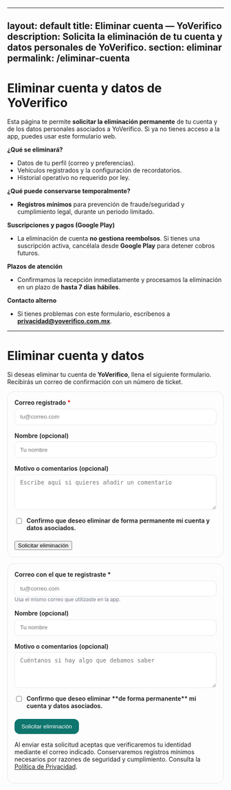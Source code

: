 
---
layout: default
title: Eliminar cuenta — YoVerifico
description: Solicita la eliminación de tu cuenta y datos personales de YoVerifico.
section: eliminar
permalink: /eliminar-cuenta
---

# Eliminar cuenta y datos de YoVerifico

Esta página te permite **solicitar la eliminación permanente** de tu cuenta y de los datos personales asociados a YoVerifico. Si ya no tienes acceso a la app, puedes usar este formulario web.

**¿Qué se eliminará?**
- Datos de tu perfil (correo y preferencias).
- Vehículos registrados y la configuración de recordatorios.
- Historial operativo no requerido por ley.

**¿Qué puede conservarse temporalmente?**
- **Registros mínimos** para prevención de fraude/seguridad y cumplimiento legal, durante un periodo limitado.

**Suscripciones y pagos (Google Play)**
- La eliminación de cuenta **no gestiona reembolsos**. Si tienes una suscripción activa, cancélala desde **Google Play** para detener cobros futuros.

**Plazos de atención**
- Confirmamos la recepción inmediatamente y procesamos la eliminación en un plazo de **hasta 7 días hábiles**.

**Contacto alterno**
- Si tienes problemas con este formulario, escríbenos a **privacidad@yoverifico.com.mx**.

---

<h1>Eliminar cuenta y datos</h1>
<p>
Si deseas eliminar tu cuenta de <strong>YoVerifico</strong>, llena el siguiente formulario.
Recibirás un correo de confirmación con un número de ticket.
</p>

<form id="formEliminar" class="form-box" novalidate>
  <div class="field">
    <label for="email">Correo registrado <span style="color:red">*</span></label>
    <input id="email" name="email" type="email" required placeholder="tu@correo.com" autocomplete="email" />
  </div>

  <div class="field">
    <label for="nombre">Nombre (opcional)</label>
    <input id="nombre" name="nombre" type="text" placeholder="Tu nombre" />
  </div>

  <div class="field">
    <label for="motivo">Motivo o comentarios (opcional)</label>
    <textarea id="motivo" name="motivo" rows="4" placeholder="Escribe aquí si quieres añadir un comentario"></textarea>
  </div>

  <!-- Honeypot anti-spam -->
  <div style="display:none;">
    <label for="empresa">Empresa</label>
    <input id="empresa" name="empresa" type="text" />
  </div>

  <div class="field checkbox">
    <input id="consent" name="consent" type="checkbox" required />
    <label for="consent">Confirmo que deseo eliminar de forma permanente mi cuenta y datos asociados.</label>
  </div>

  <div class="actions">
    <button id="btnEnviar" type="submit">Solicitar eliminación</button>
    <span id="estado" role="status" aria-live="polite"></span>
  </div>
</form>
<form id="formEliminar" class="form-box" novalidate>
  <div class="field">
    <label for="email">Correo con el que te registraste <span aria-hidden="true">*</span></label>
    <input id="email" name="email" type="email" required placeholder="tu@correo.com" autocomplete="email" />
    <small class="hint">Usa el mismo correo que utilizaste en la app.</small>
  </div>

  <div class="field">
    <label for="nombre">Nombre (opcional)</label>
    <input id="nombre" name="nombre" type="text" placeholder="Tu nombre" autocomplete="name" />
  </div>

  <div class="field">
    <label for="motivo">Motivo o comentarios (opcional)</label>
    <textarea id="motivo" name="motivo" rows="4" placeholder="Cuéntanos si hay algo que debamos saber"></textarea>
  </div>

  <!-- Honeypot anti‑spam (no llenar) -->
  <div class="hp" aria-hidden="true">
    <label for="empresa">Empresa</label>
    <input id="empresa" name="empresa" type="text" tabindex="-1" autocomplete="off" />
  </div>

  <div class="field checkbox">
    <input id="consent" name="consent" type="checkbox" required />
    <label for="consent">Confirmo que deseo eliminar **de forma permanente** mi cuenta y datos asociados.</label>
  </div>

  <div class="actions">
    <button id="btnEnviar" class="button" type="submit">Solicitar eliminación</button>
    <span id="estado" class="estado" role="status" aria-live="polite"></span>
  </div>

  <p class="legal muted">
    Al enviar esta solicitud aceptas que verificaremos tu identidad mediante el correo indicado. Conservaremos registros mínimos necesarios por razones de seguridad y cumplimiento. Consulta la <a href="{{ "/politicas-privacidad" | relative_url }}">Política de Privacidad</a>.
  </p>
</form>

<script defer src="{{ "/assets/js/eliminar.js" | relative_url }}"></script>

<style>
.form-box{border:1px solid #e5e7eb;border-radius:1rem;padding:1rem;max-width:720px}
.field{margin-bottom:1rem}
.field label{display:block;font-weight:600;margin-bottom:.35rem}
.field input[type="text"], .field input[type="email"], .field textarea{width:100%;padding:.65rem .75rem;border:1px solid #e5e7eb;border-radius:.6rem}
.field .hint{color:#6b7280}
.checkbox{display:flex;align-items:flex-start;gap:.5rem}
.actions{display:flex;align-items:center;gap:1rem}
.button{background:#0f766e;color:#fff;padding:.65rem 1rem;border-radius:.75rem;border:none;cursor:pointer}
.button[disabled]{opacity:.6;cursor:not-allowed}
.estado{min-height:1.25rem}
.legal{margin-top:1rem}
.hp{position:absolute;left:-9999px;}
</style>